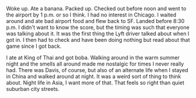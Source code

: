 Woke up. Ate a banana. Packed up. Checked out before noon and went to the airport by 1 p.m. or so I think. I had no interest in Chicago. I waited around and ate bad airport food and flew back to SF. Landed before 8:30 p.m. I didn't want to know the score, but the timing was such that everyone was talking about it. It was the first thing the Lyft driver talked about when I got in. I then had to check and have been doing nothing but read about that game since I got back.

I ate at King of Thai and got boba. Walking around in the warm summer night and the smells all around made me nostalgic for times I never really had. There was Davis, of course, but also of an alternate life when I stayed in China and walked around at night. It was a weird sort of thing to think about. Night life in Asia, I want more of that. That feels so right than quiet suburban city streets.
